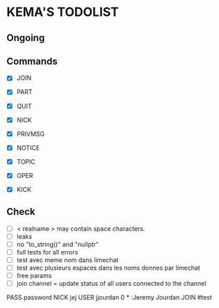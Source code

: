 # KEMA'S TODOLIST

## Ongoing

## Commands

- [x] JOIN
- [x] PART
- [x] QUIT
- [x] NICK
- [x] PRIVMSG
- [x] NOTICE
- [x] TOPIC
- [x] OPER
- [x] KICK


## Check

- [ ] < realname > may contain space characters.
- [ ] leaks
- [ ] no "to_string()" and "nullptr"
- [ ] full tests for all errors
- [ ] test avec meme nom dans limechat
- [ ] test avec plusieurs espaces dans les noms donnes par limechat
- [ ] free params
- [ ] join channel = update status of all users connected to the channel

PASS password
NICK jej
USER jjourdan 0 * :Jeremy Jourdan
JOIN #test

